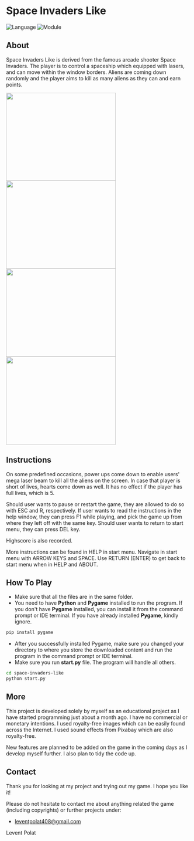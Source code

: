 # Space Invaders Like

![Language](https://img.shields.io/badge/language-python-blue)
![Module](https://img.shields.io/badge/module-pygame-orange)

## About

Space Invaders Like is derived from the famous arcade shooter Space Invaders. The player is to control a spaceship which equipped with lasers, and can move within the window borders. Aliens are coming down randomly and the player aims to kill as many aliens as they can and earn points.

<img src="https://i.imgur.com/BtwGaj5.png" width="300" height="240"/>
<img src="https://i.imgur.com/GYLV5s2.png" width="300" height="240"/>
<img src="https://i.imgur.com/ODqSjtf.png" width="300" height="240"/>
<img src="https://i.imgur.com/x2AJyQi.png" width="300" height="240"/>

## Instructions

On some predefined occasions, power ups come down to enable users' mega laser beam to kill all the aliens on the screen. In case that player is short of lives, hearts come down as well. It has no effect if the player has full lives, which is 5.

Should user wants to pause or restart the game, they are allowed to do so with ESC and R, respectively. If user wants to read the instructions in the help window, they can press F1 while playing, and pick the game up from where they left off with the same key. Should user wants to return to start menu, they can press DEL key.

Highscore is also recorded.

More instructions can be found in HELP in start menu. Navigate in start menu with ARROW KEYS and SPACE. Use RETURN (ENTER) to get back to start menu when in HELP and ABOUT.

## How To Play

- Make sure that all the files are in the same folder.
- You need to have **Python** and **Pygame** installed to run the program. If you don't have **Pygame** installed, you can install it from the command prompt or IDE terminal. If you have already installed **Pygame**, kindly ignore.

```bash
pip install pygame
```
- After you successfully installed Pygame, make sure you changed your directory to where you store the downloaded content and run the program in the command prompt or IDE terminal.
- Make sure you run **start.py** file. The program will handle all others.
  
```bash
cd space-invaders-like
python start.py
```

## More

This project is developed solely by myself as an educational project as I have started programming just about a month ago. I have no commercial or monetary intentions. I used royalty-free images which can be easily found across the Internet. I used sound effects from Pixabay which are also royalty-free.

New features are planned to be added on the game in the coming days as I develop myself further. I also plan to tidy the code up.

## Contact

Thank you for looking at my project and trying out my game. I hope you like it!

Please do not hesitate to contact me about anything related the game (including copyrights) or further projects under:

- leventpolat408@gmail.com

Levent Polat
